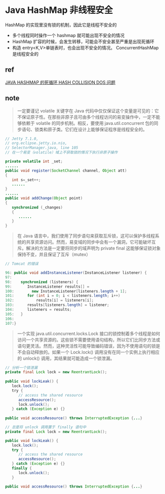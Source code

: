 # Java HashMap 非线程安全

HashMap 的实现里没有锁的机制，因此它是线程不安全的

- 多个线程同时操作一个 hashmap 就可能出现不安全的情况
- HashMap 扩容的时候，会发生转移，可能会不安全甚至严重是出现死循环
- 构造 entry<K,V>单链表时，也会出现不安全的情况。
  ConcurrentHashMap 是线程安全的

## ref

[ JAVA HASHMAP 的死循环 ](https://coolshell.cn/articles/9606.html)
[ HASH COLLISION DOS 问题 ](https://coolshell.cn/articles/6424.html)

## note

> 一定要谨记 volatile 关键字在 Java 代码中仅仅保证这个变量是可见的：它不保证原子性。在那些非原子且可由多个线程访问的易变操作中，一定不能够依赖于 volatile 的同步机制。相反，要使用 java.util.concurrent 包的同步语句、锁类和原子类。它们在设计上能够保证程序是线程安全的。

```java
// Jetty 7.1.0,
// org.eclipse.jetty.io.nio,
// SelectorManager.java, line 105
// 在一个易变（volatile）域上不获取锁的情况下执行非原子操作

private volatile int _set;
......
public void register(SocketChannel channel, Object att)
{
   int s=_set++;
   ......
}
......
public void addChange(Object point)
{
   synchronized (_changes)
   {
      ......
   }
}
```

> 在 Java 语言中，我们使用了同步语句来获取互斥锁，这可以保护多线程系统的共享资源访问。然而，易变域的同步中会有一个漏洞，它可能破坏互斥。解决的方法是一定要将同步的域声明为 private final 这能够保证锁对象保持不变，并且保证了互斥（mutex）

```java
// Tomcat 的错误

96: public void addInstanceListener(InstanceListener listener) {
97:
98:    synchronized (listeners) {
99:       InstanceListener results[] =
100:        new InstanceListener[listeners.length + 1];
101:      for (int i = 0; i < listeners.length; i++)
102:          results[i] = listeners[i];
103:      results[listeners.length] = listener;
104:      listeners = results;
105:   }
106:
107:}

```

> 一个实现 java.util.concurrent.locks.Lock 接口的锁控制着多个线程是如何访问一个共享资源的。这些锁不需要使用语句结构，所以它们比同步方法或语句更灵活。然而，这种灵活性可能导致编码错误，因为不使用语句的锁是不会自动释放的。如果一个 Lock.lock() 调用没有在同一个实例上执行相应的 unlock() 调用，其结果就可能造成一个锁泄漏。

```java
// 分析一个锁泄漏
private final Lock lock = new ReentrantLock();
 
public void lockLeak() {
   lock.lock();
   try {
      // access the shared resource
      accessResource();
      lock.unlock();
   } catch (Exception e) {}
 
public void accessResource() throws InterruptedException {...}
```

```java
// 总是将 unlock 调用置于 finally 语句中
private final Lock lock = new ReentrantLock();

public void lockLeak() {
   lock.lock();
   try {
      // access the shared resource
      accessResource();
   } catch (Exception e) {}
   finally {
      lock.unlock();
   }

public void accessResource() throws InterruptedException {...}
```
